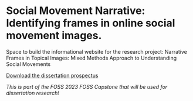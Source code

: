 # Social Movement Narrative: Identifying frames in online social movement images.

Space to build the informational website for the research project: Narrative Frames in Topical Images: Mixed Methods Approach to Understanding Social Movements

[Download the dissertation prospectus](docs/pdfs/ldozal_prospectus2023.pdf)

*This is part of the FOSS 2023 FOSS Capstone that will be used for dissertation research!*
